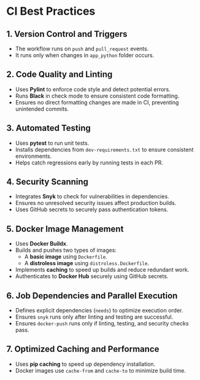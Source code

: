 # CI Best Practices

## 1. **Version Control and Triggers**

- The workflow runs on `push` and `pull_request` events.
- It runs only when changes in `app_python` folder occurs.

## 2. **Code Quality and Linting**

- Uses **Pylint** to enforce code style and detect potential errors.
- Runs **Black** in check mode to ensure consistent code formatting.
- Ensures no direct formatting changes are made in CI, preventing unintended commits.

## 3. **Automated Testing**

- Uses **pytest** to run unit tests.
- Installs dependencies from `dev-requirements.txt` to ensure consistent environments.
- Helps catch regressions early by running tests in each PR.

## 4. **Security Scanning**

- Integrates **Snyk** to check for vulnerabilities in dependencies.
- Ensures no unresolved security issues affect production builds.
- Uses GitHub secrets to securely pass authentication tokens.

## 5. **Docker Image Management**

- Uses **Docker Buildx**.
- Builds and pushes two types of images:
    - A **basic image** using `Dockerfile`.
    - A **distroless image** using `distroless.Dockerfile`.
- Implements **caching** to speed up builds and reduce redundant work.
- Authenticates to **Docker Hub** securely using GitHub secrets.

## 6. **Job Dependencies and Parallel Execution**

- Defines explicit dependencies (`needs`) to optimize execution order.
- Ensures `snyk` runs only after linting and testing are successful.
- Ensures `docker-push` runs only if linting, testing, and security checks pass.

## 7. **Optimized Caching and Performance**

- Uses **pip caching** to speed up dependency installation.
- Docker images use `cache-from` and `cache-to` to minimize build time.